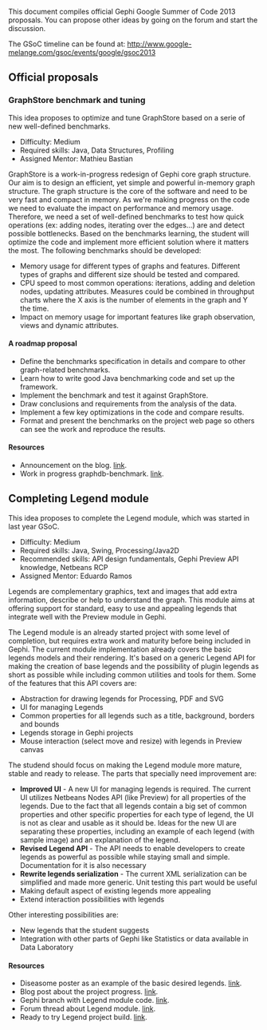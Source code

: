 This document compiles official Gephi Google Summer of Code 2013 proposals. You can propose other ideas by going on the forum and start the discussion.

The GSoC timeline can be found at: http://www.google-melange.com/gsoc/events/google/gsoc2013

## Official proposals

### GraphStore benchmark and tuning

This idea proposes to optimize and tune GraphStore based on a serie of new well-defined benchmarks.

* Difficulty: Medium
* Required skills: Java, Data Structures, Profiling
* Assigned Mentor: Mathieu Bastian

GraphStore is a work-in-progress redesign of Gephi core graph structure. Our aim is to design an efficient, yet simple and powerful in-memory graph structure. The graph structure is the core of the software and need to be very fast and compact in memory. As we're making progress on the code we need to evaluate the impact on performance and memory usage. Therefore, we need a set of well-defined benchmarks to test how quick operations (ex: adding nodes, iterating over the edges...) are and detect possible bottlenecks. Based on the benchmarks learning, the student will optimize the code and implement more efficient solution where it matters the most.
The following benchmarks should be developed:

* Memory usage for different types of graphs and features. Different types of graphs and different size should be tested and compared.
* CPU speed to most common operations: iterations, adding and deletion nodes, updating attributes. Measures could be combined in throughput charts where the X axis is the number of elements in the graph and Y the time.
* Impact on memory usage for important features like graph observation, views and dynamic attributes.

#### A roadmap proposal

* Define the benchmarks specification in details and compare to other graph-related benchmarks.
* Learn how to write good Java benchmarking code and set up the framework.
* Implement the benchmark and test it against GraphStore.
* Draw conclusions and requirements from the analysis of the data.
* Implement a few key optimizations in the code and compare results.
* Format and present the benchmarks on the project web page so others can see the work and reproduce the results.

#### Resources

* Announcement on the blog. [link](https://blog.gephi.org/2013/rebuilding-gephis-core-for-the-0-9-version/).
* Work in progress graphdb-benchmark. [link](https://code.google.com/p/graphdb-bench/).

## Completing Legend module

This idea proposes to complete the Legend module, which was started in last year GSoC.

* Difficulty: Medium
* Required skills: Java, Swing, Processing/Java2D
* Recommended skills: API design fundamentals, Gephi Preview API knowledge, Netbeans RCP
* Assigned Mentor: Eduardo Ramos

Legends are complementary graphics, text and images that add extra information, describe or help to understand the graph. This module aims at offering support for standard, easy to use and appealing legends that integrate well with the Preview module in Gephi.

The Legend module is an already started project with some level of completion, but requires extra work and maturity before being included in Gephi. The current module implementation already covers the basic legends models and their rendering. It's based on a generic Legend API for making the creation of base legends and the possibility of plugin legends as short as possible while including common utilities and tools for them. Some of the features that this API covers are:

* Abstraction for drawing legends for Processing, PDF and SVG
* UI for managing Legends
* Common properties for all legends such as a title, background, borders and bounds
* Legends storage in Gephi projects
* Mouse interaction (select move and resize) with legends in Preview canvas

The studend should focus on making the Legend module more mature, stable and ready to release. The parts that specially need improvement are:

* **Improved UI** - A new UI for managing legends is required. The current UI utilizes Netbeans Nodes API (like Preview) for all properties of the legends. Due to the fact that all legends contain a big set of common properties and other specific properties for each type of legend, the UI is not as clear and usable as it should be. Ideas for the new UI are separating these properties, including an example of each legend (with sample image) and an explanation of the legend.
* **Revised Legend API** - The API needs to enable developers to create legends as powerful as possible while staying small and simple. Documentation for it is also necessary
* **Rewrite legends serialization** - The current XML serialization can be simplified and made more generic. Unit testing this part would be useful
* Making default aspect of existing legends more appealing
* Extend interaction possibilities with legends

Other interesting possibilities are:
* New legends that the student suggests
* Integration with other parts of Gephi like Statistics or data available in Data Laboratory

#### Resources

* Diseasome poster as an example of the basic desired legends. [link](http://diseasome.eu/poster.html).
* Blog post about the project progress. [link](https://blog.gephi.org/2012/gsoc-legend-module).
* Gephi branch with Legend module code. [link](https://github.com/edubecks/gephi).
* Forum thread about Legend module. [link](http://forum.gephi.org/viewtopic.php?t=1774).
* Ready to try Legend project build. [link](https://dl.dropbox.com/u/916968/Gephi/legend-20121111.zip).
